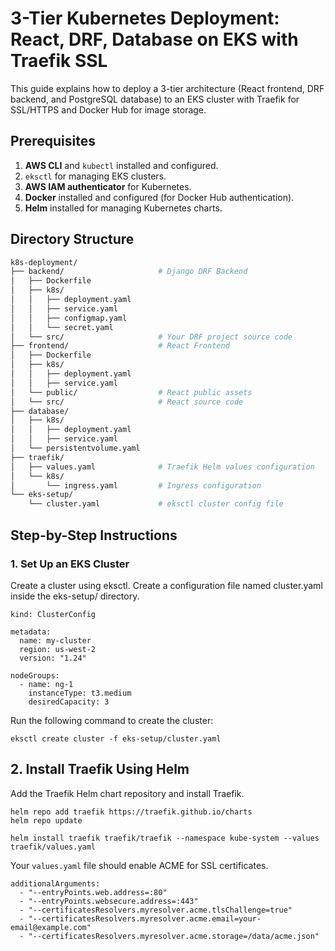 # 3-Tier Kubernetes Deployment: React, DRF, Database on EKS with Traefik SSL

This guide explains how to deploy a 3-tier architecture (React frontend, DRF backend, and PostgreSQL database) to an EKS cluster with Traefik for SSL/HTTPS and Docker Hub for image storage.

## Prerequisites

1. **AWS CLI** and `kubectl` installed and configured.
2. `eksctl` for managing EKS clusters.
3. **AWS IAM authenticator** for Kubernetes.
4. **Docker** installed and configured (for Docker Hub authentication).
5. **Helm** installed for managing Kubernetes charts.

## Directory Structure

```bash
k8s-deployment/
├── backend/                     # Django DRF Backend
│   ├── Dockerfile
│   ├── k8s/
│   │   ├── deployment.yaml
│   │   ├── service.yaml
│   │   ├── configmap.yaml
│   │   └── secret.yaml
│   └── src/                     # Your DRF project source code
├── frontend/                    # React Frontend
│   ├── Dockerfile
│   ├── k8s/
│   │   ├── deployment.yaml
│   │   ├── service.yaml
│   └── public/                  # React public assets
│   └── src/                     # React source code
├── database/
│   ├── k8s/
│   │   ├── deployment.yaml
│   │   ├── service.yaml
│   └── persistentvolume.yaml
├── traefik/
│   ├── values.yaml              # Traefik Helm values configuration
│   └── k8s/
│       └── ingress.yaml         # Ingress configuration
└── eks-setup/
    └── cluster.yaml             # eksctl cluster config file
```

## Step-by-Step Instructions
### 1. Set Up an EKS Cluster
Create a cluster using eksctl. Create a configuration file named cluster.yaml inside the eks-setup/ directory.


```apiVersion: eksctl.io/v1alpha5
kind: ClusterConfig

metadata:
  name: my-cluster
  region: us-west-2
  version: "1.24"

nodeGroups:
  - name: ng-1
    instanceType: t3.medium
    desiredCapacity: 3
```

Run the following command to create the cluster:

```
eksctl create cluster -f eks-setup/cluster.yaml

```

## 2. Install Traefik Using Helm
Add the Traefik Helm chart repository and install Traefik.


```
helm repo add traefik https://traefik.github.io/charts
helm repo update

helm install traefik traefik/traefik --namespace kube-system --values traefik/values.yaml

```

Your `values.yaml` file should enable ACME for SSL certificates. 
```
additionalArguments:
  - "--entryPoints.web.address=:80"
  - "--entryPoints.websecure.address=:443"
  - "--certificatesResolvers.myresolver.acme.tlsChallenge=true"
  - "--certificatesResolvers.myresolver.acme.email=your-email@example.com"
  - "--certificatesResolvers.myresolver.acme.storage=/data/acme.json"

```





















